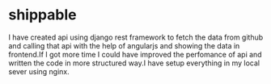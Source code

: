 # shippable

I have created api using django rest framework to fetch the data from github and calling that api with the help of angularjs and showing the data in frontend.If I got more time I could have improved the perfomance of api and written the code in more structured way.I have setup everything in my local sever using nginx.
